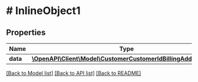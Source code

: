 # # InlineObject1

## Properties

Name | Type | Description | Notes
------------ | ------------- | ------------- | -------------
**data** | [**\OpenAPI\Client\Model\CustomerCustomerIdBillingAddressData1**](CustomerCustomerIdBillingAddressData1.md) |  | [optional]

[[Back to Model list]](../../README.md#models) [[Back to API list]](../../README.md#endpoints) [[Back to README]](../../README.md)
